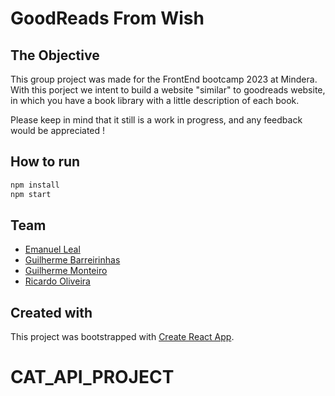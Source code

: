 # GoodReads From Wish


## The Objective
This group project was made for the FrontEnd bootcamp 2023 at Mindera. With this porject we intent to build a website "similar" to goodreads website, in which you have a book library with a little description of each book.

Please keep in mind that it still is a work in progress, and any feedback would be appreciated !

## How to run

```bash
npm install
npm start
```

## Team 

- [Emanuel Leal](https://github.com/emleal21)
- [Guilherme Barreirinhas](https://github.com/guiscavone)
- [Guilherme Monteiro](https://github.com/guilhermemonteiro15js)
- [Ricardo Oliveira](https://github.com/ricardoszs)

## Created with
This project was bootstrapped with [Create React App](https://github.com/facebook/create-react-app).
# CAT_API_PROJECT
